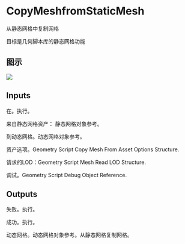 # CopyMeshfromStaticMesh

从静态网格中复制网格

目标是几何脚本库的静态网格功能

## 图示

![]($-20221218-19133015.png)

## Inputs

在。执行。

来自静态网格资产： 静态网格对象参考。

到动态网格。动态网格对象参考。

资产选项。Geometry Script Copy Mesh From Asset Options Structure.

请求的LOD：Geometry Script Mesh Read LOD Structure.

调试。Geometry Script Debug Object Reference.  

## Outputs

失败。执行。

成功。执行。

动态网格。动态网格对象参考。从静态网格复制网格。
